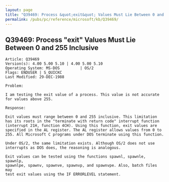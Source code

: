 ```yaml
---
layout: page
title: "Q39469: Process &quot;exit&quot; Values Must Lie Between 0 and 255 Inclusive"
permalink: /pubs/pc/reference/microsoft/kb/Q39469/
---
```


## Q39469: Process &quot;exit&quot; Values Must Lie Between 0 and 255 Inclusive

	Article: Q39469
	Version(s): 4.00 5.00 5.10 | 4.00 5.00 5.10
	Operating System: MS-DOS         | OS/2
	Flags: ENDUSER | S_QUICKC
	Last Modified: 29-DEC-1988
	
	Problem:
	
	I am testing the exit value of a process. This value is not accurate
	for values above 255.
	
	Response:
	
	Exit values must range between 0 and 255 inclusive. This limitation
	has its roots in the "terminate with return code" interrupt function
	(interrupt 21H, function 4CH). Using this function, exit values are
	specified in the AL register. The AL register allows values from 0 to
	255. All Microsoft C programs under DOS terminate using this function.
	
	Under OS/2, the same limitation exists. Although OS/2 does not use
	interrupts as DOS does, the reasoning is analogous.
	
	Exit values can be tested using the functions spawnl, spawnle, spawnlp,
	spawnlpe, spawnv, spawnve, spawnvp, and spawnvpe. Also, batch files may
	test exit values using the IF ERRORLEVEL statement.
